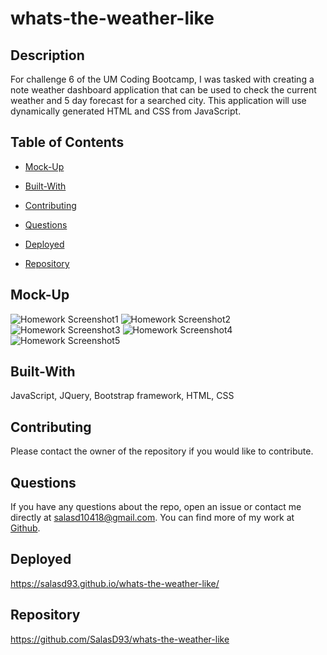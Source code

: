 # whats-the-weather-like

## Description

For challenge 6 of the UM Coding Bootcamp, I was tasked with creating a note weather dashboard application that can be used to check the current weather and 5 day forecast for a searched city. This application will use dynamically generated HTML and CSS from JavaScript.

## Table of Contents


* [Mock-Up](#mock-up)

* [Built-With](#built-with)

* [Contributing](#contributing)

* [Questions](#questions)

* [Deployed](#deployed)

* [Repository](#repository)


## Mock-Up

![Homework Screenshot1](https://github.com/SalasD93/make-an-express-note/blob/main/assets/images/Ch6-Screenshot1.png?raw=true)
![Homework Screenshot2](https://github.com/SalasD93/make-an-express-note/blob/main/assets/images/Ch6-Screenshot2.png?raw=true)
![Homework Screenshot3](https://github.com/SalasD93/make-an-express-note/blob/main/assets/images/Ch6-Screenshot3.png?raw=true)
![Homework Screenshot4](https://github.com/SalasD93/make-an-express-note/blob/main/assets/images/Ch6-Screenshot4.png?raw=true)
![Homework Screenshot5](https://github.com/SalasD93/make-an-express-note/blob/main/assets/images/Ch6-Screenshot5.png?raw=true)


## Built-With

JavaScript, JQuery, Bootstrap framework, HTML, CSS


## Contributing

Please contact the owner of the repository if you would like to contribute.


## Questions

If you have any questions about the repo, open an issue or contact me directly at salasd10418@gmail.com. You can find more of my work at [Github](https://github.com/salasd93).


## Deployed

https://salasd93.github.io/whats-the-weather-like/


## Repository

https://github.com/SalasD93/whats-the-weather-like